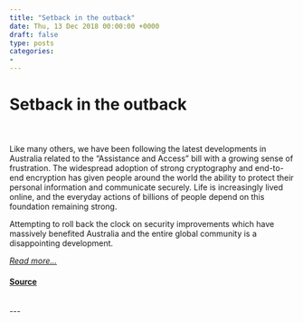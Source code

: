 ```yaml
---
title: "Setback in the outback"
date: Thu, 13 Dec 2018 00:00:00 +0000
draft: false
type: posts
categories: 
- 
---
```

# Setback in the outback

<br/>

<br/>
Like many others, we have been following the latest developments in Australia related to the “Assistance and Access” bill with a growing sense of frustration. The widespread adoption of strong cryptography and end-to-end encryption has given people around the world the ability to protect their personal information and communicate securely. Life is increasingly lived online, and the everyday actions of billions of people depend on this foundation remaining strong.

Attempting to roll back the clock on security improvements which have massively benefited Australia and the entire global community is a disappointing development.

[_Read more..._](https://signal.org/blog/setback-in-the-outback/)

#### [Source](https://signal.org/blog/setback-in-the-outback/)

<br/>
---
